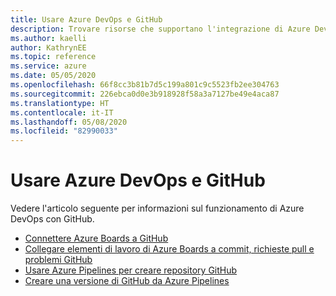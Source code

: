 ```yaml
---
title: Usare Azure DevOps e GitHub
description: Trovare risorse che supportano l'integrazione di Azure DevOps e GitHub
ms.author: kaelli
author: KathrynEE
ms.topic: reference
ms.service: azure
ms.date: 05/05/2020
ms.openlocfilehash: 66f8cc3b81b7d5c199a801c9c5523fb2ee304763
ms.sourcegitcommit: 226ebca0d0e3b918928f58a3a7127be49e4aca87
ms.translationtype: HT
ms.contentlocale: it-IT
ms.lasthandoff: 05/08/2020
ms.locfileid: "82990033"
---
```

# <a name="work-with-azure-devops-and-github"></a>Usare Azure DevOps e GitHub 

Vedere l'articolo seguente per informazioni sul funzionamento di Azure DevOps con GitHub.  

- [Connettere Azure Boards a GitHub](/azure/devops/boards/github)   
- [Collegare elementi di lavoro di Azure Boards a commit, richieste pull e problemi GitHub](/azure/devops/boards/github/link-to-from-github)  
- [Usare Azure Pipelines per creare repository GitHub](/azure/devops/pipelines/repos/github)   
- [Creare una versione di GitHub da Azure Pipelines](/azure/devops/pipelines/tasks/utility/github-release)  
 
